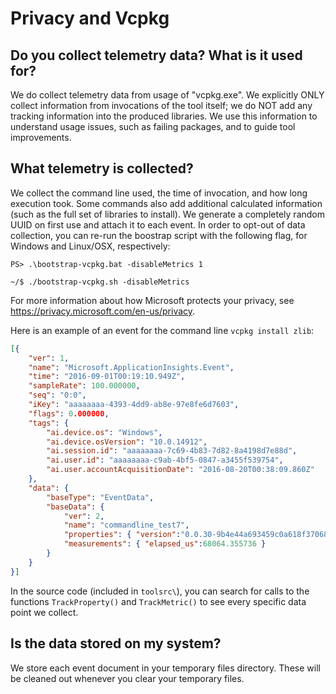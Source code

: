
# Privacy and Vcpkg

## Do you collect telemetry data? What is it used for?

We do collect telemetry data from usage of "vcpkg.exe". We explicitly ONLY collect information from invocations of the tool itself; we do NOT add any tracking information into the produced libraries. We use this information to understand usage issues, such as failing packages, and to guide tool improvements.

## What telemetry is collected?

We collect the command line used, the time of invocation, and how long execution took. Some commands also add additional calculated information (such as the full set of libraries to install). We generate a completely random UUID on first use and attach it to each event.
In order to opt-out of data collection, you can re-run the boostrap script with the following flag, for Windows and Linux/OSX, respectively:

```PS> .\bootstrap-vcpkg.bat -disableMetrics 1```

```~/$ ./bootstrap-vcpkg.sh -disableMetrics```

For more information about how Microsoft protects your privacy, see https://privacy.microsoft.com/en-us/privacy.

Here is an example of an event for the command line `vcpkg install zlib`:
```json
[{
    "ver": 1,
    "name": "Microsoft.ApplicationInsights.Event",
    "time": "2016-09-01T00:19:10.949Z",
    "sampleRate": 100.000000,
    "seq": "0:0",
    "iKey": "aaaaaaaa-4393-4dd9-ab8e-97e8fe6d7603",
    "flags": 0.000000,
    "tags": {
        "ai.device.os": "Windows",
        "ai.device.osVersion": "10.0.14912",
        "ai.session.id": "aaaaaaaa-7c69-4b83-7d82-8a4198d7e88d",
        "ai.user.id": "aaaaaaaa-c9ab-4bf5-0847-a3455f539754",
        "ai.user.accountAcquisitionDate": "2016-08-20T00:38:09.860Z"
    },
    "data": {
        "baseType": "EventData",
        "baseData": {
            "ver": 2,
            "name": "commandline_test7",
            "properties": { "version":"0.0.30-9b4e44a693459c0a618f370681f837de6dd95a30","cmdline":"install zlib","command":"install","installplan":"zlib:x86-windows" },
            "measurements": { "elapsed_us":68064.355736 }
        }
    }
}]
```
In the source code (included in `toolsrc\`), you can search for calls to the functions `TrackProperty()` and `TrackMetric()` to see every specific data point we collect.

## Is the data stored on my system?

We store each event document in your temporary files directory. These will be cleaned out whenever you clear your temporary files.
